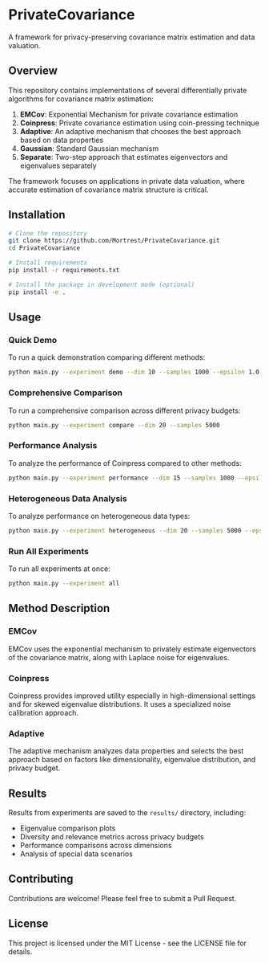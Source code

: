 # PrivateCovariance

A framework for privacy-preserving covariance matrix estimation and data valuation.

## Overview

This repository contains implementations of several differentially private algorithms for covariance matrix estimation:

1. **EMCov**: Exponential Mechanism for private covariance estimation
2. **Coinpress**: Private covariance estimation using coin-pressing technique
3. **Adaptive**: An adaptive mechanism that chooses the best approach based on data properties
4. **Gaussian**: Standard Gaussian mechanism
5. **Separate**: Two-step approach that estimates eigenvectors and eigenvalues separately

The framework focuses on applications in private data valuation, where accurate estimation of covariance matrix structure is critical.

## Installation

```bash
# Clone the repository
git clone https://github.com/Mortrest/PrivateCovariance.git
cd PrivateCovariance

# Install requirements
pip install -r requirements.txt

# Install the package in development mode (optional)
pip install -e .
```

## Usage

### Quick Demo

To run a quick demonstration comparing different methods:

```bash
python main.py --experiment demo --dim 10 --samples 1000 --epsilon 1.0
```

### Comprehensive Comparison

To run a comprehensive comparison across different privacy budgets:

```bash
python main.py --experiment compare --dim 20 --samples 5000
```

### Performance Analysis

To analyze the performance of Coinpress compared to other methods:

```bash
python main.py --experiment performance --dim 15 --samples 1000 --epsilon 1.0
```

### Heterogeneous Data Analysis

To analyze performance on heterogeneous data types:

```bash
python main.py --experiment heterogeneous --dim 20 --samples 5000 --epsilon 1.0
```

### Run All Experiments

To run all experiments at once:

```bash
python main.py --experiment all
```

## Method Description

### EMCov

EMCov uses the exponential mechanism to privately estimate eigenvectors of the covariance matrix, along with Laplace noise for eigenvalues.

### Coinpress

Coinpress provides improved utility especially in high-dimensional settings and for skewed eigenvalue distributions. It uses a specialized noise calibration approach.

### Adaptive

The adaptive mechanism analyzes data properties and selects the best approach based on factors like dimensionality, eigenvalue distribution, and privacy budget.

## Results

Results from experiments are saved to the `results/` directory, including:

- Eigenvalue comparison plots
- Diversity and relevance metrics across privacy budgets
- Performance comparisons across dimensions
- Analysis of special data scenarios

## Contributing

Contributions are welcome! Please feel free to submit a Pull Request.

## License

This project is licensed under the MIT License - see the LICENSE file for details.